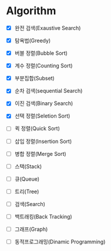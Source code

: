 # Algorithm

- [x] 완전 검색(Exaustive Search)
- [x] 탐욕법(Greedy)
- [x] 버블 정렬(Bubble Sort)
- [x] 계수 정렬(Counting Sort)
- [x] 부분집합(Subset)
- [x] 순차 검색(sequential Search)
- [x] 이진 검색(Binary Search)
- [x] 선택 정렬(Seletion Sort)
- [ ] 퀵 정렬(Quick Sort)
- [ ] 삽입 정렬(Insertion Sort)
- [ ] 병합 정렬(Merge Sort)
- [ ] 스택(Stack)
- [ ] 큐(Queue)
- [ ] 트리(Tree)
- [ ] 검색(Search)
- [ ] 백트래킹(Back Tracking)
- [ ] 그래프(Graph)
- [ ] 동적프로그래밍(Dinamic Programming)


